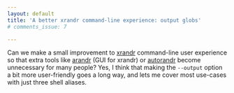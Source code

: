 ```yaml
---
layout: default
title: 'A better xrandr command-line experience: output globs'
# comments_issue: 7

---
```


Can we make a small improvement to [xrandr][] command-line user experience so
that extra tools like [arandr][] (GUI for xrandr) or [autorandr][] become
unnecessary for many people? Yes, I think that making the `--output` option a
bit more user-friendly goes a long way, and lets me cover most use-cases with
just three shell aliases.

[xrandr]: https://manpages.debian.org/buster/x11-xserver-utils/xrandr.1.en.html
[arandr]: https://christian.amsuess.com/tools/arandr/
[autorandr]: https://github.com/phillipberndt/autorandr
